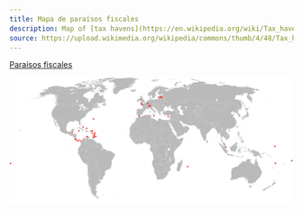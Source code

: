 ```yaml
---
title: Mapa de paraísos fiscales
description: Map of [tax havens](https://en.wikipedia.org/wiki/Tax_haven "w:Tax haven"), using the 2007 proposed "Stop Tax Haven Abuse Act", US Congress, list of tax havens
source: https://upload.wikimedia.org/wikipedia/commons/thumb/4/48/Tax_havens.svg/1280px-Tax_havens.svg.png
---
```

[Paraísos fiscales ](https://upload.wikimedia.org/wikipedia/commons/thumb/4/48/Tax_havens.svg/1280px-Tax_havens.svg.png)

![9d5f638ba8208439224691724b4d66d1.png](../img/my-image.png/9d5f638ba8208439224691724b4d66d1.png)
